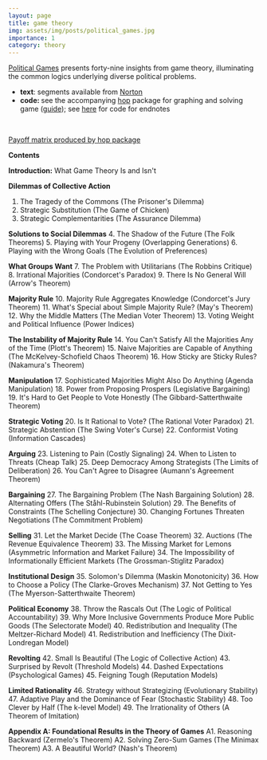 ```yaml
---
layout: page
title: game theory
img: assets/img/posts/political_games.jpg
importance: 1
category: theory
---
```


<a href="https://wwnorton.com/books/9780393263336">Political Games</a> presents forty-nine insights from game theory, illuminating the common logics underlying diverse political problems.

<ul>
 	<li><strong>text</strong>: segments available from <a href="https://wwnorton.com/books/9780393263336">Norton</a></li>
 	<li><strong>code: </strong>see the accompanying <a href="https://github.com/macartan/hop">hop</a> package for graphing and solving game (<a href="https://macartan.github.io/hop/">guide</a>); see <a href="https://macartan.github.io/hop/endnotes.html">here</a> for code for endnotes</li>
</ul>
&nbsp;


[Payoff matrix produced by hop package](https://macartan.github.io/assets/img/posts/payoffmatrix.png)

<strong>Contents</strong>

<strong>Introduction:</strong> What Game Theory Is and Isn't

<strong>Dilemmas of Collective Action</strong>
1. The Tragedy of the Commons (The Prisoner's Dilemma)
2. Strategic Substitution (The Game of Chicken)
3. Strategic Complementarities (The Assurance Dilemma)

<strong>Solutions to Social Dilemmas</strong>
4. The Shadow of the Future (The Folk Theorems)
5. Playing with Your Progeny (Overlapping Generations)
6. Playing with the Wrong Goals (The Evolution of Preferences)

<strong>What Groups Want</strong>
7. The Problem with Utilitarians (The Robbins Critique)
8. Irrational Majorities (Condorcet's Paradox)
9. There Is No General Will (Arrow's Theorem)

<strong>Majority Rule</strong>
10. Majority Rule Aggregates Knowledge (Condorcet's Jury Theorem)
11. What's Special about Simple Majority Rule? (May's Theorem)
12. Why the Middle Matters (The Median Voter Theorem)
13. Voting Weight and Political Influence (Power Indices)

<strong>The Instability of Majority Rule</strong>
14. You Can't Satisfy All the Majorities Any of the Time (Plott's Theorem)
15. Naive Majorities are Capable of Anything (The McKelvey-Schofield Chaos Theorem)
16. How Sticky are Sticky Rules? (Nakamura's Theorem)

<strong>Manipulation</strong>
17. Sophisticated Majorities Might Also Do Anything (Agenda Manipulation)
18. Power from Proposing Prospers (Legislative Bargaining)
19. It's Hard to Get People to Vote Honestly (The Gibbard-Satterthwaite Theorem)

<strong>Strategic Voting</strong>
20. Is It Rational to Vote? (The Rational Voter Paradox)
21. Strategic Abstention (The Swing Voter's Curse)
22. Conformist Voting (Information Cascades)

<strong>Arguing</strong>
23. Listening to Pain (Costly Signaling)
24. When to Listen to Threats (Cheap Talk)
25. Deep Democracy Among Strategists (The Limits of Deliberation)
26. You Can't Agree to Disagree (Aumann's Agreement Theorem)

<strong>Bargaining</strong>
27. The Bargaining Problem (The Nash Bargaining Solution)
28. Alternating Offers (The Ståhl-Rubinstein Solution)
29. The Benefits of Constraints (The Schelling Conjecture)
30. Changing Fortunes Threaten Negotiations (The Commitment Problem)

<strong>Selling</strong>
31. Let the Market Decide (The Coase Theorem)
32. Auctions (The Revenue Equivalence Theorem)
33. The Missing Market for Lemons (Asymmetric Information and Market Failure)
34. The Impossibility of Informationally Efficient Markets (The Grossman-Stiglitz Paradox)

<strong>Institutional Design</strong>
35. Solomon's Dilemma (Maskin Monotonicity)
36. How to Choose a Policy (The Clarke-Groves Mechanism)
37. Not Getting to Yes (The Myerson-Satterthwaite Theorem)

<strong>Political Economy</strong>
38. Throw the Rascals Out (The Logic of Political Accountability)
39. Why More Inclusive Governments Produce More Public Goods (The Selectorate Model)
40. Redistribution and Inequality (The Meltzer-Richard Model)
41. Redistribution and Inefficiency (The Dixit-Londregan Model)

<strong>Revolting</strong>
42. Small Is Beautiful (The Logic of Collective Action)
43. Surprised by Revolt (Threshold Models)
44. Dashed Expectations (Psychological Games)
45. Feigning Tough (Reputation Models)

<strong>Limited Rationality</strong>
46. Strategy without Strategizing (Evolutionary Stability)
47. Adaptive Play and the Dominance of Fear (Stochastic Stability)
48. Too Clever by Half (The k-level Model)
49. The Irrationality of Others (A Theorem of Imitation)

<strong>Appendix A: Foundational Results in the Theory of Games</strong>
A1. Reasoning Backward (Zermelo's Theorem)
A2. Solving Zero-Sum Games (The Minimax Theorem)
A3. A Beautiful World? (Nash's Theorem)
